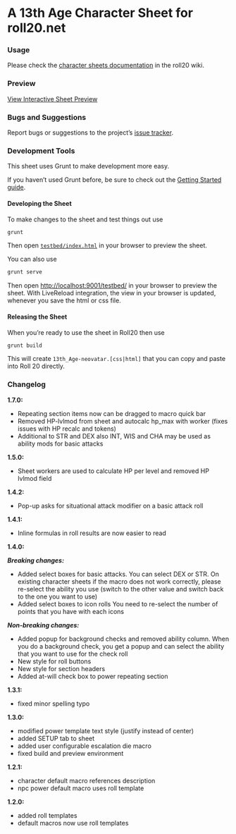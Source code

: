 # A 13th Age Character Sheet for roll20.net

### Usage

Please check the [character sheets documentation](https://wiki.roll20.net/13th_Age_Character_Sheet_neovatar) in the roll20 wiki.

### Preview

[View Interactive Sheet Preview](http://neovatar.github.io/roll20-character-sheets/13th_Age-neovatar/testbed/)

### Bugs and Suggestions

Report bugs or suggestions to the project’s [issue tracker](https://github.com/neovatar/roll20-character-sheets/issues).

### Development Tools

This sheet uses Grunt to make development more easy.

If you haven’t used Grunt before, be sure to check out the [Getting Started guide](http://gruntjs.com/getting-started).

#### Developing the Sheet

To make changes to the sheet and test things out use

```bash
grunt
```

Then open [`testbed/index.html`](testbed/index.html) in your browser to preview the sheet.

You can also use

```bash
grunt serve
```

Then open [http://localhost:9001/testbed/](http://localhost:9001/testbed/) in your browser to preview the sheet. With LiveReload integration, the view in your browser is updated, whenever you save the html or css file.


#### Releasing the Sheet

When you’re ready to use the sheet in Roll20 then use

```bash
grunt build
```

This will create `13th_Age-neovatar.[css|html]` that you can copy and paste into Roll 20 directly.

### Changelog

**1.7.0:**

* Repeating section items now can be dragged to macro quick bar
* Removed HP-lvlmod from sheet and autocalc hp_max with worker (fixes issues with HP recalc and tokens)
* Additional to STR and DEX also INT, WIS and CHA may be used as ability mods for basic attacks

**1.5.0:**

* Sheet workers are used to calculate HP per level and removed HP lvlmod field

**1.4.2:**

* Pop-up asks for situational attack modifier on a basic attack roll

**1.4.1:**

* Inline formulas in roll results are now easier to read

**1.4.0:**

***Breaking changes:***

* Added select boxes for basic attacks. You can select DEX or STR.
  On existing character sheets if the macro does not work correctly, please re-select the ability you use (switch to the other value and switch back to the one you want to use)
* Added select boxes to icon rolls
  You need to re-select the number of points that you have with each icons

***Non-breaking changes:***

* Added popup for background checks and removed ability column. When you do a background check, you get a popup and can select the ability that you want to use for the check roll
* New style for roll buttons
* New style for section headers
* Added at-will check box to power repeating section

**1.3.1:**

  * fixed minor spelling typo

**1.3.0:**

  * modified power template text style (justify instead of center)
  * added SETUP tab to sheet
  * added user configurable escalation die macro
  * fixed build and preview environment

**1.2.1:**

  * character default macro references description
  * npc power default macro uses roll template


**1.2.0:**

  * added roll templates
  * default macros now use roll templates

